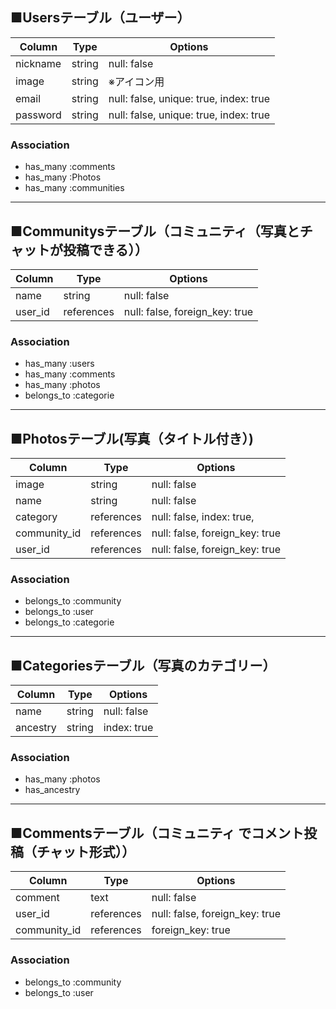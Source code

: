 ## ■Usersテーブル（ユーザー）

|Column|Type|Options|
| -------- | -------- | -------- |
|nickname|string|null: false|
|image|string|※アイコン用|
|email|string|null: false, unique: true, index: true|
|password|string|null: false, unique: true, index: true|
### Association
- has_many :comments
- has_many :Photos
- has_many :communities

***
## ■Communitysテーブル（コミュニティ（写真とチャットが投稿できる））
|Column|Type|Options|
| -------- | -------- | -------- |
|name|string|null: false|
|user_id|references|null: false, foreign_key: true|

### Association
- has_many :users
- has_many :comments
- has_many :photos
- belongs_to :categorie

***

## ■Photosテーブル(写真（タイトル付き）)

|Column|Type|Options|
| -------- | -------- | -------- |
|image|string|null: false|
|name|string|null: false|
|category|references|null: false, index: true,
|community_id|references|null: false, foreign_key: true|
|user_id|references|null: false, foreign_key: true|
### Association
- belongs_to :community
- belongs_to :user
- belongs_to :categorie

***

## ■Categoriesテーブル（写真のカテゴリー）
|Column|Type|Options|
|------|----|-------|
|name|string|null: false|
|ancestry|string|index: true|
### Association
- has_many :photos
- has_ancestry
***

## ■Commentsテーブル（コミュニティ でコメント投稿（チャット形式））

|Column|Type|Options|
| -------- | -------- | -------- |
|comment|text|null: false|
|user_id|references|null: false, foreign_key: true|
|community_id|references|foreign_key: true|
### Association
- belongs_to :community
- belongs_to :user

